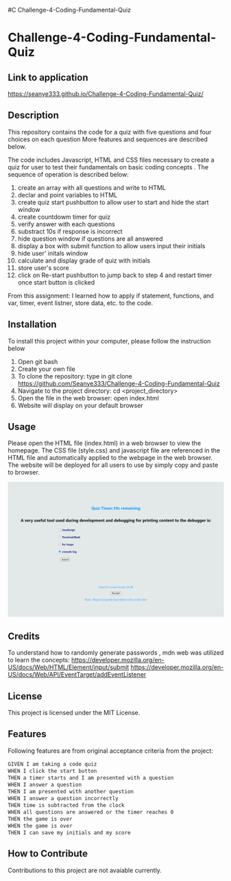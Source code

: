 #C Challenge-4-Coding-Fundamental-Quiz
# Challenge-4-Coding-Fundamental-Quiz
## Link to application 
https://seanye333.github.io/Challenge-4-Coding-Fundamental-Quiz/

## Description
This repository contains the code for a quiz with five questions and four choices on each question More features and sequences are described below. 

The code includes Javascript, HTML and CSS files necessary to create a quiz for user to test their fundamentals on basic coding concepts . The sequence of operation is described below: 
 1. create an array with all questions and write to HTML
 2. declar and point variables to HTML
 3. create quiz start pushbutton to allow user to start and hide the start window 
 4. create countdowm timer for quiz 
 5. verify answer with each questions 
 6. substract 10s if response is incorrect 
 7. hide question window if questions are all answered 
 8. display a box with submit function to allow users input their initials
 9. hide user' initals window 
 10. calculate and display grade of quiz with initials
 11. store user's score 
 12. click on Re-start pushbutton to jump back to step 4 and restart timer once start button is clicked 

From this assignment: I learned how to apply if statement, functions, and var, timer, event listner, store data,  etc. to the code. 

## Installation
To install this project within your computer, please follow the instruction below
1. Open git bash
2. Create your own file
3. To clone the repository: type in git clone https://github.com/Seanye333/Challenge-4-Coding-Fundamental-Quiz
4. Navigate to the project directory: cd <project_directory>
5. Open the file in the web browser: open index.html
6. Website will display on your default browser

## Usage
Please open the HTML file (index.html) in a web browser to view the homepage. The CSS file (style.css) and javascript file are referenced in the HTML file and automatically applied to the webpage in the web browser. The website will be deployed for all users to use by simply copy and paste to browser.

![alt text](images/Challenge-4-Coding-Fundamental-Quiz.png.png) 
## Credits
To understand how to randomly generate passwords , mdn web was utilized to learn the concepts: 
https://developer.mozilla.org/en-US/docs/Web/HTML/Element/input/submit 
https://developer.mozilla.org/en-US/docs/Web/API/EventTarget/addEventListener

## License
This project is licensed under the MIT License.

## Features
Following features are from original acceptance criteria from the project: 

    GIVEN I am taking a code quiz
    WHEN I click the start button
    THEN a timer starts and I am presented with a question
    WHEN I answer a question
    THEN I am presented with another question
    WHEN I answer a question incorrectly
    THEN time is subtracted from the clock
    WHEN all questions are answered or the timer reaches 0
    THEN the game is over
    WHEN the game is over
    THEN I can save my initials and my score

## How to Contribute
Contributions to this project are not avaiable currently.
